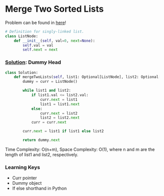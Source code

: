 # Merge Two Sorted Lists

Problem can be found in [here](https://leetcode.com/problems/merge-two-sorted-lists)!

```python
# Definition for singly-linked list.
class ListNode:
    def __init__(self, val=0, next=None):
        self.val = val
        self.next = next
```

### [Solution](): Dummy Head

```python
class Solution:
    def mergeTwoLists(self, list1: Optional[ListNode], list2: Optional[ListNode]) -> Optional[ListNode]:
        dummy = curr = ListNode()

        while list1 and list2:
            if list1.val <= list2.val:
                curr.next = list1
                list1 = list1.next
            else:
                curr.next = list2
                list2 = list2.next
            curr = curr.next

        curr.next = list1 if list1 else list2

        return dummy.next
```

Time Complexity: O(n+m), Space Complexity: O(1), where n and m are the length of list1 and list2, respectively.

### Learning Keys
- Curr pointer
- Dummy object
- If else shorthand in Python